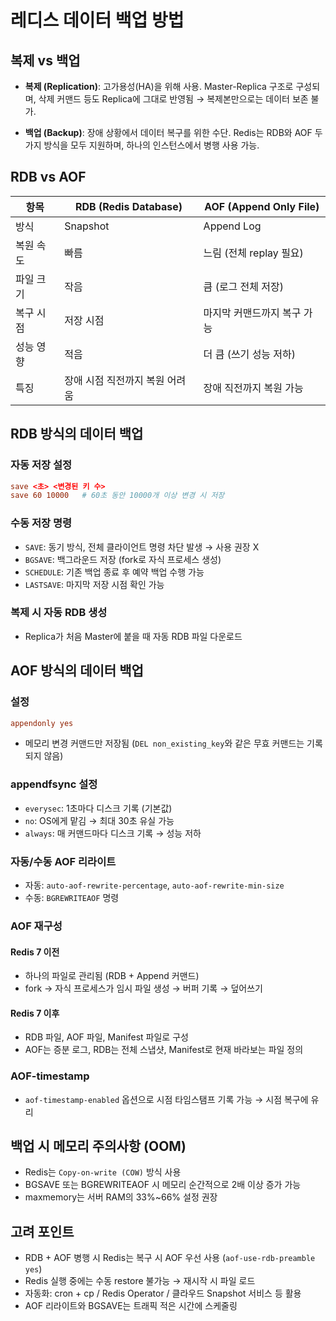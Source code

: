# 레디스 데이터 백업 방법

## 복제 vs 백업

* **복제 (Replication)**: 고가용성(HA)을 위해 사용. Master-Replica 구조로 구성되며, 삭제 커맨드 등도 Replica에 그대로 반영됨 → 복제본만으로는 데이터 보존 불가.

* **백업 (Backup)**: 장애 상황에서 데이터 복구를 위한 수단. Redis는 RDB와 AOF 두 가지 방식을 모두 지원하며, 하나의 인스턴스에서 병행 사용 가능.

## RDB vs AOF

| 항목    | RDB (Redis Database) | AOF (Append Only File) |
| ----- | -------------------- | ---------------------- |
| 방식    | Snapshot             | Append Log             |
| 복원 속도 | 빠름                   | 느림 (전체 replay 필요)      |
| 파일 크기 | 작음                   | 큼 (로그 전체 저장)           |
| 복구 시점 | 저장 시점                | 마지막 커맨드까지 복구 가능        |
| 성능 영향 | 적음                   | 더 큼 (쓰기 성능 저하)         |
| 특징    | 장애 시점 직전까지 복원 어려움    | 장애 직전까지 복원 가능          |

## RDB 방식의 데이터 백업

### 자동 저장 설정

```conf
save <초> <변경된 키 수>
save 60 10000   # 60초 동안 10000개 이상 변경 시 저장
```

### 수동 저장 명령

* `SAVE`: 동기 방식, 전체 클라이언트 명령 차단 발생 → 사용 권장 X
* `BGSAVE`: 백그라운드 저장 (fork로 자식 프로세스 생성)
* `SCHEDULE`: 기존 백업 종료 후 예약 백업 수행 가능
* `LASTSAVE`: 마지막 저장 시점 확인 가능

### 복제 시 자동 RDB 생성

* Replica가 처음 Master에 붙을 때 자동 RDB 파일 다운로드

## AOF 방식의 데이터 백업

### 설정

```conf
appendonly yes
```

* 메모리 변경 커맨드만 저장됨 (`DEL non_existing_key`와 같은 무효 커맨드는 기록되지 않음)

### appendfsync 설정

* `everysec`: 1초마다 디스크 기록 (기본값)
* `no`: OS에게 맡김 → 최대 30초 유실 가능
* `always`: 매 커맨드마다 디스크 기록 → 성능 저하

### 자동/수동 AOF 리라이트

* 자동: `auto-aof-rewrite-percentage`, `auto-aof-rewrite-min-size`
* 수동: `BGREWRITEAOF` 명령

### AOF 재구성

#### Redis 7 이전

* 하나의 파일로 관리됨 (RDB + Append 커맨드)
* fork → 자식 프로세스가 임시 파일 생성 → 버퍼 기록 → 덮어쓰기

#### Redis 7 이후

* RDB 파일, AOF 파일, Manifest 파일로 구성
* AOF는 증분 로그, RDB는 전체 스냅샷, Manifest로 현재 바라보는 파일 정의

### AOF-timestamp

* `aof-timestamp-enabled` 옵션으로 시점 타임스탬프 기록 가능 → 시점 복구에 유리

## 백업 시 메모리 주의사항 (OOM)

* Redis는 `Copy-on-write (COW)` 방식 사용
* BGSAVE 또는 BGREWRITEAOF 시 메모리 순간적으로 2배 이상 증가 가능
* maxmemory는 서버 RAM의 33%~66% 설정 권장


## 고려 포인트

* RDB + AOF 병행 시 Redis는 복구 시 AOF 우선 사용 (`aof-use-rdb-preamble yes`)
* Redis 실행 중에는 수동 restore 불가능 → 재시작 시 파일 로드
* 자동화: cron + cp / Redis Operator / 클라우드 Snapshot 서비스 등 활용
* AOF 리라이트와 BGSAVE는 트래픽 적은 시간에 스케줄링
